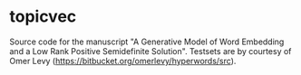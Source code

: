 # topicvec
Source code for the manuscript "A Generative Model of Word Embedding and a Low Rank Positive Semidefinite Solution".
Testsets are by courtesy of Omer Levy (https://bitbucket.org/omerlevy/hyperwords/src).
